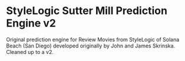 # StyleLogic Sutter Mill Prediction Engine v2
Original prediction engine for Review Movies from StyleLogic of Solana Beach (San Diego) developed originally by John and James Skrinska. Cleaned up to a v2.